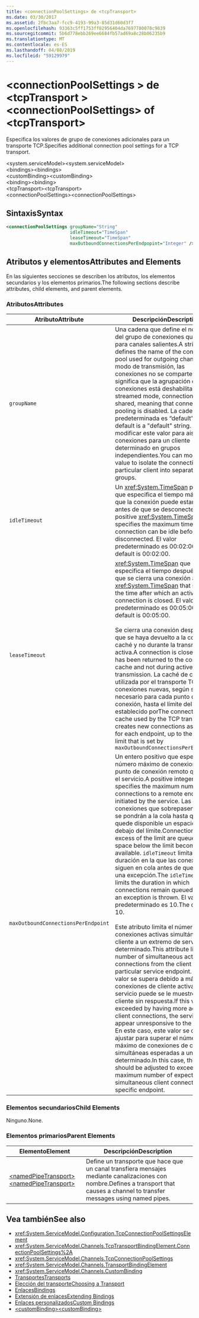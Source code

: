 ```yaml
---
title: <connectionPoolSettings> de <tcpTransport>
ms.date: 03/30/2017
ms.assetid: 2fbc3aa7-fcc9-4193-99a3-85d31d60d3f7
ms.openlocfilehash: 93363c5ff1753ff02956404da7697780078c9839
ms.sourcegitcommit: 5b6d778ebb269ee6684fb57ad69a8c28b06235b9
ms.translationtype: MT
ms.contentlocale: es-ES
ms.lasthandoff: 04/08/2019
ms.locfileid: "59129979"
---
```

# <a name="connectionpoolsettings-of-tcptransport"></a><span data-ttu-id="d8dff-102">\<connectionPoolSettings > de \<tcpTransport ></span><span class="sxs-lookup"><span data-stu-id="d8dff-102">\<connectionPoolSettings> of \<tcpTransport></span></span>
<span data-ttu-id="d8dff-103">Especifica los valores de grupo de conexiones adicionales para un transporte TCP.</span><span class="sxs-lookup"><span data-stu-id="d8dff-103">Specifies additional connection pool settings for a TCP transport.</span></span>  
  
 <span data-ttu-id="d8dff-104">\<system.serviceModel></span><span class="sxs-lookup"><span data-stu-id="d8dff-104">\<system.serviceModel></span></span>  
<span data-ttu-id="d8dff-105">\<bindings></span><span class="sxs-lookup"><span data-stu-id="d8dff-105">\<bindings></span></span>  
<span data-ttu-id="d8dff-106">\<customBinding></span><span class="sxs-lookup"><span data-stu-id="d8dff-106">\<customBinding></span></span>  
<span data-ttu-id="d8dff-107">\<binding></span><span class="sxs-lookup"><span data-stu-id="d8dff-107">\<binding></span></span>  
<span data-ttu-id="d8dff-108">\<tcpTransport></span><span class="sxs-lookup"><span data-stu-id="d8dff-108">\<tcpTransport></span></span>  
<span data-ttu-id="d8dff-109">\<connectionPoolSettings></span><span class="sxs-lookup"><span data-stu-id="d8dff-109">\<connectionPoolSettings></span></span>  
  
## <a name="syntax"></a><span data-ttu-id="d8dff-110">Sintaxis</span><span class="sxs-lookup"><span data-stu-id="d8dff-110">Syntax</span></span>  
  
```xml  
<connectionPoolSettings groupName="String"
                        idleTimeout="TimeSpan"
                        leaseTimeout="TimeSpan"
                        maxOutboundConnectionsPerEndpopint="Integer" />
```  
  
## <a name="attributes-and-elements"></a><span data-ttu-id="d8dff-111">Atributos y elementos</span><span class="sxs-lookup"><span data-stu-id="d8dff-111">Attributes and Elements</span></span>  
 <span data-ttu-id="d8dff-112">En las siguientes secciones se describen los atributos, los elementos secundarios y los elementos primarios.</span><span class="sxs-lookup"><span data-stu-id="d8dff-112">The following sections describe attributes, child elements, and parent elements.</span></span>  
  
### <a name="attributes"></a><span data-ttu-id="d8dff-113">Atributos</span><span class="sxs-lookup"><span data-stu-id="d8dff-113">Attributes</span></span>  
  
|<span data-ttu-id="d8dff-114">Atributo</span><span class="sxs-lookup"><span data-stu-id="d8dff-114">Attribute</span></span>|<span data-ttu-id="d8dff-115">Descripción</span><span class="sxs-lookup"><span data-stu-id="d8dff-115">Description</span></span>|  
|---------------|-----------------|  
|`groupName`|<span data-ttu-id="d8dff-116">Una cadena que define el nombre del grupo de conexiones que se usa para canales salientes.</span><span class="sxs-lookup"><span data-stu-id="d8dff-116">A string that defines the name of the connection pool used for outgoing channels.</span></span> <span data-ttu-id="d8dff-117">En modo de transmisión, las conexiones no se comparten, lo cual significa que la agrupación de conexiones está deshabilitada.</span><span class="sxs-lookup"><span data-stu-id="d8dff-117">In streamed mode, connections are not shared, meaning that connection pooling is disabled.</span></span> <span data-ttu-id="d8dff-118">La cadena predeterminada es “default”.</span><span class="sxs-lookup"><span data-stu-id="d8dff-118">The default is a "default" string.</span></span> <span data-ttu-id="d8dff-119">Puede modificar este valor para aislar las conexiones para un cliente determinado en grupos independientes.</span><span class="sxs-lookup"><span data-stu-id="d8dff-119">You can modify this value to isolate the connections for a particular client into separate groups.</span></span>|  
|`idleTimeout`|<span data-ttu-id="d8dff-120">Un <xref:System.TimeSpan> positivo que especifica el tiempo máximo que la conexión puede estar inactiva antes de que se desconecte.</span><span class="sxs-lookup"><span data-stu-id="d8dff-120">A positive <xref:System.TimeSpan> that specifies the maximum time the connection can be idle before being disconnected.</span></span> <span data-ttu-id="d8dff-121">El valor predeterminado es 00:02:00.</span><span class="sxs-lookup"><span data-stu-id="d8dff-121">The default is 00:02:00.</span></span>|  
|`leaseTimeout`|<span data-ttu-id="d8dff-122"><xref:System.TimeSpan> que especifica el tiempo después del que se cierra una conexión activa.</span><span class="sxs-lookup"><span data-stu-id="d8dff-122">A <xref:System.TimeSpan> that specifies the time after which an active connection is closed.</span></span> <span data-ttu-id="d8dff-123">El valor predeterminado es 00:05:00.</span><span class="sxs-lookup"><span data-stu-id="d8dff-123">The default is 00:05:00.</span></span><br /><br /> <span data-ttu-id="d8dff-124">Se cierra una conexión después de que se haya devuelto a la conexión caché y no durante la transmisión activa.</span><span class="sxs-lookup"><span data-stu-id="d8dff-124">A connection is closed after it has been returned to the connection cache and not during active transmission.</span></span> <span data-ttu-id="d8dff-125">La caché de conexión utilizada por el transporte TCP crea conexiones nuevas, según sea necesario para cada punto de conexión, hasta el límite del caché establecido por</span><span class="sxs-lookup"><span data-stu-id="d8dff-125">The connection cache used by the TCP transport creates new connections as required for each endpoint, up to the cache limit that is set by</span></span> `maxOutboundConnectionsPerEndpoint.`|  
|`maxOutboundConnectionsPerEndpoint`|<span data-ttu-id="d8dff-126">Un entero positivo que especifica el número máximo de conexiones a un punto de conexión remoto que inicia el servicio.</span><span class="sxs-lookup"><span data-stu-id="d8dff-126">A positive integer that specifies the maximum number of connections to a remote endpoint initiated by the service.</span></span> <span data-ttu-id="d8dff-127">Las conexiones que sobrepasen el límite se pondrán a la cola hasta que quede disponible un espacio por debajo del límite.</span><span class="sxs-lookup"><span data-stu-id="d8dff-127">Connections in excess of the limit are queued until a space below the limit becomes available.</span></span> <span data-ttu-id="d8dff-128">`idleTimeout` limita la duración en la que las conexiones siguen en cola antes de que se inicie una excepción.</span><span class="sxs-lookup"><span data-stu-id="d8dff-128">The `idleTimeout` limits the duration in which connections remain queued before an exception is thrown.</span></span> <span data-ttu-id="d8dff-129">El valor predeterminado es 10.</span><span class="sxs-lookup"><span data-stu-id="d8dff-129">The default is 10.</span></span><br /><br /> <span data-ttu-id="d8dff-130">Este atributo limita el número de conexiones activas simultáneas del cliente a un extremo de servicio determinado.</span><span class="sxs-lookup"><span data-stu-id="d8dff-130">This attribute limits the number of simultaneous active connections from the client to a particular service endpoint.</span></span> <span data-ttu-id="d8dff-131">Si este valor se supera debido a más conexiones de cliente activas, el servicio puede se le muestre al cliente sin respuesta.</span><span class="sxs-lookup"><span data-stu-id="d8dff-131">If this value is exceeded by having more active client connections, the service may appear unresponsive to the client.</span></span> <span data-ttu-id="d8dff-132">En este caso, este valor se debería ajustar para superar el número máximo de conexiones de cliente simultáneas esperadas a un extremo determinado.</span><span class="sxs-lookup"><span data-stu-id="d8dff-132">In this case, this value should be adjusted to exceed the maximum number of expected simultaneous client connections to a specific endpoint.</span></span>|  
  
### <a name="child-elements"></a><span data-ttu-id="d8dff-133">Elementos secundarios</span><span class="sxs-lookup"><span data-stu-id="d8dff-133">Child Elements</span></span>  
 <span data-ttu-id="d8dff-134">Ninguno.</span><span class="sxs-lookup"><span data-stu-id="d8dff-134">None.</span></span>  
  
### <a name="parent-elements"></a><span data-ttu-id="d8dff-135">Elementos primarios</span><span class="sxs-lookup"><span data-stu-id="d8dff-135">Parent Elements</span></span>  
  
|<span data-ttu-id="d8dff-136">Elemento</span><span class="sxs-lookup"><span data-stu-id="d8dff-136">Element</span></span>|<span data-ttu-id="d8dff-137">Descripción</span><span class="sxs-lookup"><span data-stu-id="d8dff-137">Description</span></span>|  
|-------------|-----------------|  
|[<span data-ttu-id="d8dff-138">\<namedPipeTransport></span><span class="sxs-lookup"><span data-stu-id="d8dff-138">\<namedPipeTransport></span></span>](../../../../../docs/framework/configure-apps/file-schema/wcf/namedpipetransport.md)|<span data-ttu-id="d8dff-139">Define un transporte que hace que un canal transfiera mensajes mediante canalizaciones con nombre.</span><span class="sxs-lookup"><span data-stu-id="d8dff-139">Defines a transport that causes a channel to transfer messages using named pipes.</span></span>|  
  
## <a name="see-also"></a><span data-ttu-id="d8dff-140">Vea también</span><span class="sxs-lookup"><span data-stu-id="d8dff-140">See also</span></span>

- <xref:System.ServiceModel.Configuration.TcpConnectionPoolSettingsElement>
- <xref:System.ServiceModel.Channels.TcpTransportBindingElement.ConnectionPoolSettings%2A>
- <xref:System.ServiceModel.Channels.TcpConnectionPoolSettings>
- <xref:System.ServiceModel.Channels.TransportBindingElement>
- <xref:System.ServiceModel.Channels.CustomBinding>
- [<span data-ttu-id="d8dff-141">Transportes</span><span class="sxs-lookup"><span data-stu-id="d8dff-141">Transports</span></span>](../../../../../docs/framework/wcf/feature-details/transports.md)
- [<span data-ttu-id="d8dff-142">Elección del transporte</span><span class="sxs-lookup"><span data-stu-id="d8dff-142">Choosing a Transport</span></span>](../../../../../docs/framework/wcf/feature-details/choosing-a-transport.md)
- [<span data-ttu-id="d8dff-143">Enlaces</span><span class="sxs-lookup"><span data-stu-id="d8dff-143">Bindings</span></span>](../../../../../docs/framework/wcf/bindings.md)
- [<span data-ttu-id="d8dff-144">Extensión de enlaces</span><span class="sxs-lookup"><span data-stu-id="d8dff-144">Extending Bindings</span></span>](../../../../../docs/framework/wcf/extending/extending-bindings.md)
- [<span data-ttu-id="d8dff-145">Enlaces personalizados</span><span class="sxs-lookup"><span data-stu-id="d8dff-145">Custom Bindings</span></span>](../../../../../docs/framework/wcf/extending/custom-bindings.md)
- [<span data-ttu-id="d8dff-146">\<customBinding></span><span class="sxs-lookup"><span data-stu-id="d8dff-146">\<customBinding></span></span>](../../../../../docs/framework/configure-apps/file-schema/wcf/custombinding.md)
